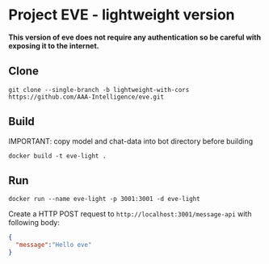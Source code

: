 # Project EVE - lightweight version

**This version of eve does not require any authentication so be careful with exposing it to the internet.**

## Clone

```
git clone --single-branch -b lightweight-with-cors https://github.com/AAA-Intelligence/eve.git
```

## Build

IMPORTANT: copy model and chat-data into bot directory before building

`docker build -t eve-light .`

## Run

`docker run --name eve-light -p 3001:3001 -d eve-light`

Create a HTTP POST request to `http://localhost:3001/message-api` with following body:

```json
{
  "message":"Hello eve"
}
```
